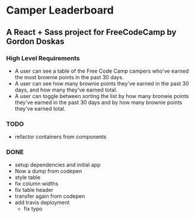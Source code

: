 # Camper Leaderboard
## A React + Sass project for FreeCodeCamp by Gordon Doskas


### High Level Requirements

- A user can see a table of the Free Code Camp campers who've earned the most brownie points in the past 30 days.
- A user can see how many brownie points they've earned in the past 30 days, and how many they've earned total.
- A user can toggle between sorting the list by how many bronwie points they've earned in the past 30 days and by how many brownie points they've earned total.


### TODO
- refactor containers from components



### DONE
- setup dependencies and initial app
- Now a dump from codepen
- style table
- fix column widths
- fix table header
- transfer again from codepen
- add travis deployment
	- fix typo
